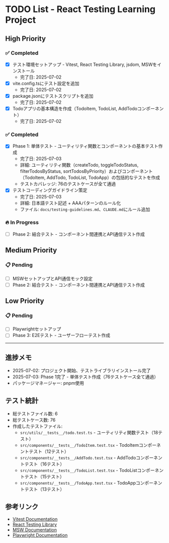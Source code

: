 # TODO List - React Testing Learning Project

## High Priority

### ✅ Completed
- [x] テスト環境セットアップ - Vitest, React Testing Library, jsdom, MSWをインストール
  - 完了日: 2025-07-02
- [x] vite.config.tsにテスト設定を追加
  - 完了日: 2025-07-02
- [x] package.jsonにテストスクリプトを追加
  - 完了日: 2025-07-02
- [x] Todoアプリの基本構造を作成（TodoItem, TodoList, AddTodoコンポーネント）
  - 完了日: 2025-07-02

### ✅ Completed
- [x] Phase 1: 単体テスト - ユーティリティ関数とコンポーネントの基本テスト作成
  - 完了日: 2025-07-03
  - 詳細: ユーティリティ関数（createTodo, toggleTodoStatus, filterTodosByStatus, sortTodosByPriority）およびコンポーネント（TodoItem, AddTodo, TodoList, TodoApp）の包括的なテストを作成
  - テストカバレッジ: 76のテストケースが全て通過
- [x] テストコーディングガイドライン策定
  - 完了日: 2025-07-03
  - 詳細: 日本語テスト記述 + AAAパターンのルール化
  - ファイル: `docs/testing-guidelines.md`、`CLAUDE.md`にルール追加

### 🔥 In Progress
- [ ] Phase 2: 結合テスト - コンポーネント間連携とAPI通信テスト作成

## Medium Priority

### 📋 Pending
- [ ] MSWセットアップとAPI通信モック設定
- [ ] Phase 2: 結合テスト - コンポーネント間連携とAPI通信テスト作成

## Low Priority

### 📋 Pending
- [ ] Playwrightセットアップ
- [ ] Phase 3: E2Eテスト - ユーザーフローテスト作成

---

## 進捗メモ
- 2025-07-02: プロジェクト開始、テストライブラリインストール完了
- 2025-07-03: Phase 1完了 - 単体テスト作成（76テストケース全て通過）
- パッケージマネージャー: pnpm使用

## テスト統計
- 総テストファイル数: 6
- 総テストケース数: 76
- 作成したテストファイル:
  - `src/utils/__tests__/todo.test.ts` - ユーティリティ関数テスト（18テスト）
  - `src/components/__tests__/TodoItem.test.tsx` - TodoItemコンポーネントテスト（12テスト）
  - `src/components/__tests__/AddTodo.test.tsx` - AddTodoコンポーネントテスト（16テスト）
  - `src/components/__tests__/TodoList.test.tsx` - TodoListコンポーネントテスト（15テスト）
  - `src/components/__tests__/TodoApp.test.tsx` - TodoAppコンポーネントテスト（13テスト）

## 参考リンク
- [Vitest Documentation](https://vitest.dev/)
- [React Testing Library](https://testing-library.com/docs/react-testing-library/intro/)
- [MSW Documentation](https://mswjs.io/)
- [Playwright Documentation](https://playwright.dev/)